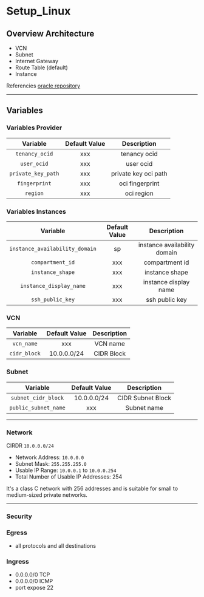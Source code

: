 # Setup_Linux

## Overview Architecture
* VCN
* Subnet
* Internet Gateway
* Route Table (default)
* Instance

Referencies [oracle repository](https://github.com/oracle/terraform-provider-oci/blob/master/examples/compute/instance/instance.tf)

---
## Variables
### Variables Provider

| Variable | Default Value | Description |
| :---:|:---:|:---: |
| ```tenancy_ocid```| xxx| tenancy ocid |
| ```user_ocid```| xxx| user ocid |
| ```private_key_path```| xxx| private key oci path|
| ```fingerprint```| xxx | oci fingerprint |
| ```region```| xxx | oci region |

### Variables Instances

| Variable | Default Value | Description |
| :---:|:---:|:---: |
| ```instance_availability_domain```| sp| instance availability domain |
| ```compartment_id```| xxx| compartment id |
| ```instance_shape```| xxx| instance shape |
| ```instance_display_name```| xxx | instance display name |
| ```ssh_public_key```| xxx | ssh public key |

### VCN

| Variable | Default Value | Description |
| :---:|:---:|:---: |
| ```vcn_name```| xxx| VCN name |
| ```cidr_block```| 10.0.0.0/24| CIDR Block |

### Subnet
| Variable | Default Value | Description |
| :---:|:---:|:---: |
| ```subnet_cidr_block```| 10.0.0.0/24| CIDR Subnet Block |
| ```public_subnet_name```| xxx | Subnet name |

---

### Network
CIRDR ```10.0.0.0/24```
* Network Address: ```10.0.0.0```
* Subnet Mask: ```255.255.255.0```
* Usable IP Range: ```10.0.0.1``` to ```10.0.0.254```
* Total Number of Usable IP Addresses: 254

It's a class C network with 256 addresses and is suitable for small to medium-sized private networks.

---
### Security

### Egress
* all protocols and all destinations
### Ingress
*  0.0.0.0/0 TCP
*  0.0.0.0/0 ICMP
* port expose 22
